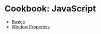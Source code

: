 # Cookbook: JavaScript

- [Basics](https://androcado.github.io/cookbook-javascript)
- [Window Properties](https://androcado.github.io/cookbook-javascript/global-variables)
